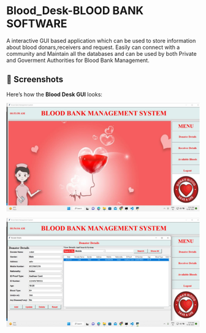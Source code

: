 # Blood_Desk-BLOOD BANK SOFTWARE
A interactive GUI based application which can be used to store information about blood donars,receivers and request.
Easily can connect with a community and Maintain all the databases and can be used by both Private and Goverment Authorities for Blood Bank Management.


## 📸 Screenshots

Here’s how the **Blood Desk GUI** looks:

![Blood Desk Screenshot](https://raw.githubusercontent.com/rohit0828/Blood-Desk/main/Blood_Desk_01.jpg)

![](https://raw.githubusercontent.com/rohit0828/Blood-Desk/main/Blood_Desk_02.jpg)
